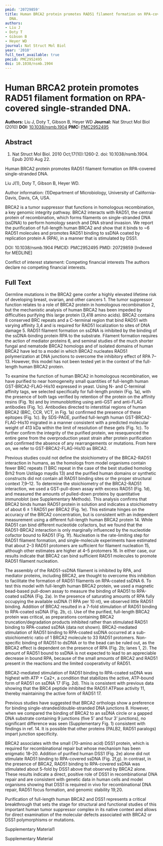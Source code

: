 ```yaml
---
pmid: '20729859'
title: Human BRCA2 protein promotes RAD51 filament formation on RPA-covered single-stranded
  DNA.
authors:
- Liu J
- Doty T
- Gibson B
- Heyer WD
journal: Nat Struct Mol Biol
year: '2010'
full_text_available: true
pmcid: PMC2952495
doi: 10.1038/nsmb.1904
---
```


# Human BRCA2 protein promotes RAD51 filament formation on RPA-covered single-stranded DNA.
**Authors:** Liu J, Doty T, Gibson B, Heyer WD
**Journal:** Nat Struct Mol Biol (2010)
**DOI:** [10.1038/nsmb.1904](https://doi.org/10.1038/nsmb.1904)
**PMC:** [PMC2952495](https://www.ncbi.nlm.nih.gov/pmc/articles/PMC2952495/)

## Abstract

1. Nat Struct Mol Biol. 2010 Oct;17(10):1260-2. doi: 10.1038/nsmb.1904. Epub 2010
 Aug 22.

Human BRCA2 protein promotes RAD51 filament formation on RPA-covered 
single-stranded DNA.

Liu J(1), Doty T, Gibson B, Heyer WD.

Author information:
(1)Department of Microbiology, University of California-Davis, Davis, CA, USA.

BRCA2 is a tumor suppressor that functions in homologous recombination, a key 
genomic integrity pathway. BRCA2 interacts with RAD51, the central protein of 
recombination, which forms filaments on single-stranded DNA (ssDNA) to perform 
homology search and DNA strand invasion. We report the purification of 
full-length human BRCA2 and show that it binds to ~6 RAD51 molecules and 
promotes RAD51 binding to ssDNA coated by replication protein A (RPA), in a 
manner that is stimulated by DSS1.

DOI: 10.1038/nsmb.1904
PMCID: PMC2952495
PMID: 20729859 [Indexed for MEDLINE]

Conflict of interest statement: Competing financial interests The authors 
declare no competing financial interests.

## Full Text

Germline mutations in the BRCA2 gene confer a highly elevated lifetime risk of developing breast, ovarian, and other cancers 1. The tumor suppressor function relates to a role of BRCA2 protein in homologous recombination 2, but the mechanistic analysis of human BRCA2 has been impeded by difficulties purifying this large protein (3,418 amino acids). BRCA2 contains 8 conserved BRC repeats and a C-terminal region that bind RAD51 with varying affinity 3,4 and is required for RAD51 localization to sites of DNA damage 5. RAD51 filament formation on ssDNA is inhibited by the binding of the ssDNA-binding protein RPA to the substrate. Filament formation requires the action of mediator proteins 6, and seminal studies of the much shorter fungal and nematode BRCA2 homologs and of isolated domains of human BRCA2 have led to a model in which BRCA2 nucleates RAD51 polymerization at DNA junctions to overcome the inhibitory effect of RPA 7–13. However, this model has not been tested yet in the context of the full-length human BRCA2 protein.

To examine the function of human BRCA2 in homologous recombination, we have purified to near homogeneity small quantities of full-length human GST-BRCA2-FLAG-His10 expressed in yeast. Using N- and C-terminal affinity tags, we selected specifically for full-length protein (Fig. 1a), with the presence of both tags verified by retention of the protein on the affinity resins (Fig. 1b) and by immunoblotting using anti-GST and anti-FLAG antibodies (Fig. 1c). Antibodies directed to interstitial regions of human BRCA2 (BRC, CCR, VCT, in Fig. 1a) confirmed the presence of these epitopes (Fig. 1c). By SDS-PAGE, purified full-length human GST-BRCA2-FLAG-His10 migrated in a manner consistent with a predicted molecular weight of 413 kDa within the limit of resolution of these gels (Fig. 1c). To further confirm the integrity of the purified protein, we resequenced the entire gene from the overproduction yeast strain after protein purification and confirmed the absence of any rearrangements or mutations. From here on, we refer to GST-BRCA2-FLAG-His10 as BRCA2.

Previous studies could not define the stoichiometry of the BRCA2-RAD51 interaction in humans, as the homologs from model organisms contain fewer BRC repeats (1 BRC repeat in the case of the best studied homolog Brh2 from Ustilago maydis
13) and the purified human domains or synthetic constructs did not contain all RAD51 binding sites or the proper structural context 7,9–12. To determine the stoichiometry of the BRCA2-RAD51 interaction, we used a GST-pull-down assay with excess RAD51 (Fig. 1d), and measured the amounts of pulled-down proteins by quantitative immunoblot (see Supplementary Methods). This analysis confirms that BRCA2 binds human RAD51 protein in solution and indicates a stoichiometry of about 6 ± 1 RAD51 per BRCA2 (Fig. 1e). This estimate hinges on the accuracy of the BRCA2 concentration, but is consistent with an independent measurement using a different full-length human BRCA2 protein 14. While RAD51 can bind different nucleotide cofactors, but we found that the RAD51-BRCA2 interaction is only marginally influenced by the nucleotide cofactor bound to RAD51 (Fig. 1f). Nucleation is the rate-limiting step for RAD51 filament formation, and single-molecule experiments have estimated that about 2–3 RAD51 protomers are sufficient for filament nucleation 15, although other estimates are higher at 4–5 protomers 16. In either case, our results indicate that BRCA2 can bind sufficient RAD51 molecules to promote RAD51 filament nucleation.

The assembly of the RAD51-ssDNA filament is inhibited by RPA, and mediator proteins, including BRCA2, are thought to overcome this inhibition to facilitate the formation of RAD51 filaments on RPA-coated ssDNA 6. To test this model with full-length human BRCA2 protein, we used a magnetic bead-based pull-down assay to measure the binding of RAD51 to RPA-coated ssDNA (Fig. 2a). In the presence of saturating amounts of RPA fully occupying the available ssDNA (1 RPA per 10 nt), we observed little RAD51 binding. Addition of BRCA2 resulted in a 7-fold stimulation of RAD51 binding to RPA-coated ssDNA (Fig. 2b, c). Use of the purified, full-length BRCA2 protein was critical, as preparations containing BRCA2 truncation/degradation products inhibited rather than stimulated RAD51 binding to RPA-coated ssDNA (data not shown). BRCA2-mediated stimulation of RAD51 binding to RPA-coated ssDNA occurred at a sub-stoichiometric ratio of 1 BRCA2 molecule to 33 RAD51 protomers. Non-specific binding of RAD51 to dsDNA or to the bead can be ruled out, as the BRCA2 effect is dependent on the presence of RPA (Fig. 2b; lanes 1, 2). The amount of RAD51 bound to ssDNA is not expected to lead to an appreciable decrease in bound RPA, because of the small amounts of BRCA2 and RAD51 present in the reactions and the limited cooperativity of RAD51.

BRCA2-mediated stimulation of RAD51 binding to RPA-coated ssDNA was highest with ATP + Ca2+, a condition that stabilizes the active, ATP-bound form of RAD51 on ssDNA 17 (Fig. 2d). This is consistent with previous data showing that the BRC4 peptide inhibited the RAD51 ATPase activity 11, thereby maintaining the active form of RAD51 17.

Previous studies have suggested that BRCA2 orthologs show a preference for binding single-stranded/double-stranded DNA junctions 8. However, when we compared the binding of BRCA2 to an ssDNA circle or a gapped DNA substrate containing 9 junctions (five 5’ and four 3’ junctions), no significant difference was seen (Supplementary Fig. 1) consistent with findings in ref. 14. It is possible that other proteins (PALB2, RAD51 paralogs) impart junction specificity.

BRCA2 associates with the small (70-amino acid) DSS1 protein, which is required for recombinational repair but whose mechanism has been enigmatic 18–20. Addition of purified human DSS1 (Fig. 2e) alone did not stimulate RAD51 binding to RPA-covered ssDNA (Fig. 2f,g). In contrast, in the presence of BRCA2, RAD51 binding to RPA-covered ssDNA was stimulated about 5-fold by DSS1 above that observed by BRCA2 alone. These results indicate a direct, positive role of DSS1 in recombinational DNA repair and are consistent with genetic data in human cells and model organisms showing that DSS1 is required in vivo for recombinational DNA repair, RAD51 focus formation, and genomic stability 19,20.

Purification of full-length human BRCA2 and DSS1 represents a critical breakthrough that sets the stage for structural and functional studies of this important human tumor suppressor complex in its native context and allows for direct examination of the molecular defects associated with BRCA2 or DSS1 polymorphisms or mutations.

Supplementary Material1

Supplementary Material
